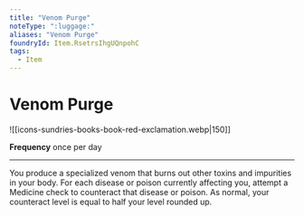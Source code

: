 ```yaml
---
title: "Venom Purge"
noteType: ":luggage:"
aliases: "Venom Purge"
foundryId: Item.RsetrsIhgUQnpohC
tags:
  - Item
---
```


# Venom Purge
![[icons-sundries-books-book-red-exclamation.webp|150]]

**Frequency** once per day

* * *

You produce a specialized venom that burns out other toxins and impurities in your body. For each disease or poison currently affecting you, attempt a Medicine check to counteract that disease or poison. As normal, your counteract level is equal to half your level rounded up.
